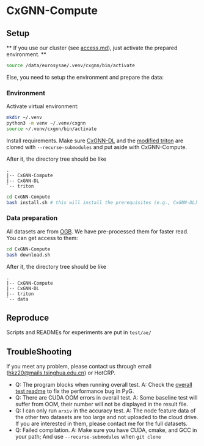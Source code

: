 # CxGNN-Compute

## Setup

** If you use our cluster (see [access.md](./test/ae/access.md)), just activate the prepared environment. ** 

```bash
source /data/eurosysae/.venv/cxgnn/bin/activate
```

Else, you need to setup the environment and prepare the data:

### Environment

Activate virtual environment:
```bash
mkdir ~/.venv
python3 -m venv ~/.venv/cxgnn
source ~/.venv/cxgnn/bin/activate
```

Install requirements. Make sure [CxGNN-DL](https://github.com/xxcclong/CxGNN-DL) and the [modified triton](https://github.com/xxcclong/triton) are cloned with `--recurse-submodules` and put aside with CxGNN-Compute.

After it, the directory tree should be like

```
.
|-- CxGNN-Compute
|-- CxGNN-DL
`-- triton
```

```bash
cd CxGNN-Compute
bash install.sh # this will install the prerequisites (e.g., CxGNN-DL) and CxGNN-Compute
```

### Data preparation

All datasets are from [OGB](https://ogb.stanford.edu/). We have pre-processed them for faster read. You can get access to them:

```bash
cd CxGNN-Compute
bash download.sh
```

After it, the directory tree should be like

```
.
|-- CxGNN-Compute
|-- CxGNN-DL
|-- triton
`-- data
```

## Reproduce

Scripts and READMEs for experiments are put in `test/ae/`

## TroubleShooting

If you meet any problem, please contact us through email (hkz20@mails.tsinghua.edu.cn) or HotCRP.

* Q: The program blocks when running overall test. A: Check the [overall test readme](test/ae/E1_overall/README.md) to fix the performance bug in PyG.
* Q: There are CUDA OOM errors in overall test. A: Some baseline test will suffer from OOM, their number will not be displayed in the result file.
* Q: I can only run `arxiv` in the accuracy test. A: The node feature data of the other two datasets are too large and not uploaded to the cloud drive. If you are interested in them, please contact me for the full datasets.
* Q: Failed compilation. A: Make sure you have CUDA, cmake, and GCC in your path; And use `--recurse-submodules` when `git clone`